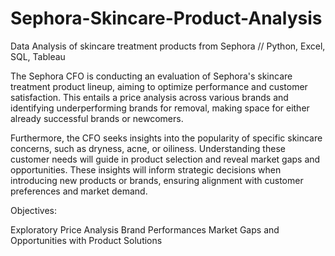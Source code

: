 # Sephora-Skincare-Product-Analysis
Data Analysis of skincare treatment products from Sephora // Python, Excel, SQL, Tableau


The Sephora CFO is conducting an evaluation of Sephora's skincare treatment product lineup, aiming to optimize performance and customer satisfaction. This entails a price analysis across various brands and identifying underperforming brands for removal, making space for either already successful brands or newcomers.

Furthermore, the CFO seeks insights into the popularity of specific skincare concerns, such as dryness, acne, or oiliness. Understanding these customer needs will guide in product selection and reveal market gaps and opportunities. These insights will inform strategic decisions when introducing new products or brands, ensuring alignment with customer preferences and market demand.


Objectives:

Exploratory Price Analysis 
Brand Performances 
Market Gaps and Opportunities with Product Solutions
